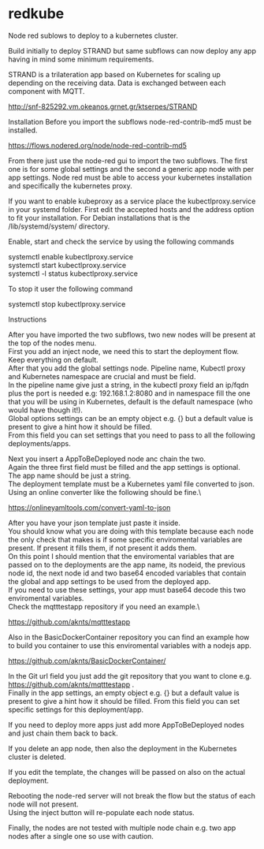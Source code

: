 # redkube
Node red sublows to deploy to a kubernetes cluster.

Build initially to deploy STRAND but same subflows can now deploy any app having in mind some minimum requirements.

STRAND is a trilateration app based on Kubernetes for scaling up depending on the receiving data.
Data is exchanged between each component with MQTT.

http://snf-825292.vm.okeanos.grnet.gr/ktserpes/STRAND

Installation
Before you import the subflows node-red-contrib-md5 must be installed.

https://flows.nodered.org/node/node-red-contrib-md5

From there just use the node-red gui to import the two subflows.
The first one is for some global settings and the second a generic app node with per app settings.
Node red must be able to access your kubernetes installation and specifically the kubernetes proxy.

If you want to enable kubeproxy as a service place the kubectlproxy.service in your systemd folder.
First edit the accepted hosts and the address option to fit your installation.
For Debian installations that is the /lib/systemd/system/ directory.

Enable, start and check the service by using the following commands

systemctl enable kubectlproxy.service\
systemctl start kubectlproxy.service\
systemctl -l status kubectlproxy.service

To stop it user the following command

systemctl stop kubectlproxy.service

Instructions

After you have imported the two subflows, two new nodes will be present at the top of the nodes menu.\
First you add an inject node, we need this to start the deployment flow. Keep everything on default.\
After that you add the global settings node. Pipeline name, Kubectl proxy and Kubernetes namespace are crucial and must be field.\
In the pipeline name give just a string, in the kubectl proxy field an ip/fqdn plus the port is needed e.g: 192.168.1.2:8080 and in namespace fill the one that you will be using in Kubernetes, default is the default namespace (who would have though it!).\
Global options settings can be an empty object e.g. {} but a default value is present to give a hint how it should be filled.\
From this field you can set settings that you need to pass to all the following deployments/apps.

Next you insert a AppToBeDeployed node anc chain the two.\
Again the three first field must be filled and the app settings is optional.\
The app name should be just a string.\
The deployment template must be a Kubernetes yaml file converted to json.\
Using an online converter like the following should be fine.\

https://onlineyamltools.com/convert-yaml-to-json

After you have your json template just paste it inside.\
You should know what you are doing with this template because each node the only check that makes is if some specific enviromental variables are present. If present it fills them, if not present it adds them.\
On this point I should mention that the enviromental variables that are passed on to the deployments are the app name, its nodeid, the previous node id, the next node id and two base64 encoded variables that contain the global and app settings to be used from the deployed app.\
If you need to use these settings, your app must base64 decode this two enviromental variables.\
Check the mqtttestapp repository if you need an example.\

https://github.com/aknts/mqtttestapp

Also in the BasicDockerContainer repository you can find an example how to build you container to use this enviromental variables with a nodejs app.

https://github.com/aknts/BasicDockerContainer/

In the Git url field you just add the git repository that you want to clone e.g. https://github.com/aknts/mqtttestapp .\
Finally in the app settings, an empty object e.g. {} but a default value is present to give a hint how it should be filled.
From this field you can set specific settings for this deployment/app.

If you need to deploy more apps just add more AppToBeDeployed nodes and just chain them back to back.

If you delete an app node, then also the deployment in the Kubernetes cluster is deleted.

If you edit the template, the changes will be passed on also on the actual deployment.

Rebooting the node-red server will not break the flow but the status of each node will not present.\
Using the inject button will re-populate each node status.

Finally, the nodes are not tested with multiple node chain e.g. two app nodes after a single one so use with caution.
